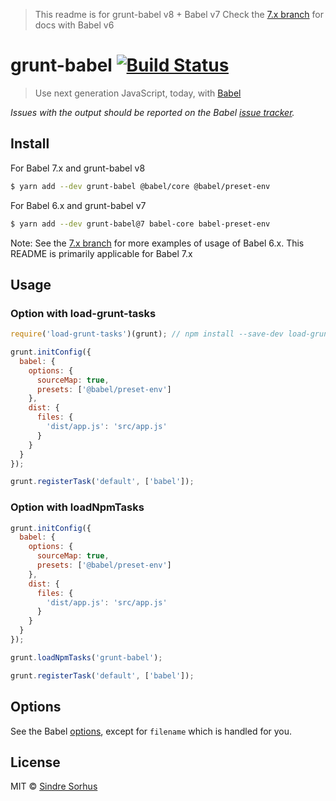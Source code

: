 > This readme is for grunt-babel v8 + Babel v7
> Check the [7.x branch](https://github.com/babel/grunt-babel/tree/7.x) for docs with Babel v6

# grunt-babel [![Build Status](https://travis-ci.org/babel/grunt-babel.svg?branch=master)](https://travis-ci.org/babel/grunt-babel)

> Use next generation JavaScript, today, with [Babel](https://babeljs.io)

*Issues with the output should be reported on the Babel [issue tracker](https://github.com/babel/babel/issues).*

## Install

For Babel 7.x and grunt-babel v8
```sh
$ yarn add --dev grunt-babel @babel/core @babel/preset-env
```

For Babel 6.x and grunt-babel v7
```sh
$ yarn add --dev grunt-babel@7 babel-core babel-preset-env
```
Note: See the [7.x branch](https://github.com/babel/grunt-babel/tree/7.x) for more examples of
usage of Babel 6.x. This README is primarily applicable for Babel 7.x

## Usage

### Option with load-grunt-tasks
```js
require('load-grunt-tasks')(grunt); // npm install --save-dev load-grunt-tasks

grunt.initConfig({
  babel: {
    options: {
      sourceMap: true,
      presets: ['@babel/preset-env']
    },
    dist: {
      files: {
        'dist/app.js': 'src/app.js'
      }
    }
  }
});

grunt.registerTask('default', ['babel']);
```

### Option with loadNpmTasks
```js
grunt.initConfig({
  babel: {
    options: {
      sourceMap: true,
      presets: ['@babel/preset-env']
    },
    dist: {
      files: {
        'dist/app.js': 'src/app.js'
      }
    }
  }
});

grunt.loadNpmTasks('grunt-babel');

grunt.registerTask('default', ['babel']);
```

## Options

See the Babel [options](https://babeljs.io/docs/en/options), except for `filename` which is handled for you.

## License

MIT © [Sindre Sorhus](https://sindresorhus.com)
